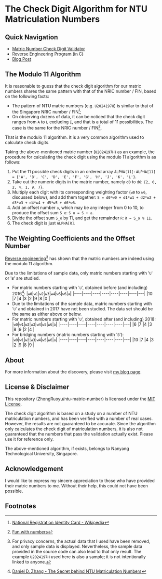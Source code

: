 # The Check Digit Algorithm for NTU Matriculation Numbers

## Quick Navigation

* [Matric Number Check Digit Validator](https://zhongruoyu.github.io/ntu-matric-number/)
* [Reverse Engineering Program (in C)](https://github.com/ZhongRuoyu/ntu-matric-number/blob/master/calculation/ntu_matric.c)
* [Blog Post](https://zhongruoyu.github.io/projects/2020-07/ntu-matric-number/)

## The Modulo 11 Algorithm

It is reasonable to guess that the check digit algorithm for our matric numbers shares the same pattern with that of the NRIC number / FIN, based on the following facts:

* The pattern of NTU matric numbers (e.g. `U2024197H`) is similar to that of the Singapore NRIC number / FIN[^1];
* On observing dozens of data, it can be noticed that the check digit ranges from `A` to `L` excluding `I`, and that is a total of 11 possibilities. The case is the same for the NRIC number / FIN[^2].

That is the modulo 11 algorithm. It is a very common algorithm used to calculate check digits.

Taking the above-mentioned matric number (`U2024197H`) as an example, the procedure for calculating the check digit using the modulo 11 algorithm is as follows:

1. Put the 11 possible check digits in an ordered array `ALPHA[11]`: `ALPHA[11] = {'A', 'B', 'C', 'D', 'E', 'F', 'G', 'H', 'J', 'K', 'L'}`.
2. Take out the numeric digits in the matric number, namely `d0` to `d6`: `{2, 0, 2, 4, 1, 9, 7}`.
3. Multiply each digit with its corresponding weighting factor (`w0` to `w6`, discussed below), and add them together: `S = d0*w0 + d1*w1 + d2*w2 + d3*w3 + d4*w4 + d5*w5 + d6*w6`.
4. Add an offset number `a`, which may be any integer from 0 to 10, to produce the offset sum `S_o`: `S_o = S + a`.
5. Divide the offset sum `S_o` by 11, and get the remainder `R`: `R = S_o % 11`.
6. The check digit is just `ALPHA[R]`.

## The Weighting Coefficients and the Offset Number

[Reverse engineering](https://github.com/ZhongRuoyu/ntu-matric-number/blob/master/calculation/ntu_matric.c)[^3] has shown that the matric numbers are indeed using the modulo 11 algorithm.

Due to the limitations of sample data, only matric numbers starting with '`U`' or '`B`' are studied.

* For matric numbers starting with '`U`', obtained before (and including) 2016[^4]:
  |`w0`|`w1`|`w2`|`w3`|`w4`|`w5`|`w6`|`a`|
  |----|----|----|----|----|----|----|---|
  |10  |7   |4   |3   |2   |9   |8   |0  |
* Due to the limitations of the sample data, matric numbers starting with '`U`' and obtained in 2017 have not been studied. The data set should be the same as either above or below.
* For matric numbers starting with '`U`', obtained after (and including) 2018:
  |`w0`|`w1`|`w2`|`w3`|`w4`|`w5`|`w6`|`a`|
  |----|----|----|----|----|----|----|---|
  |6   |7   |4   |3   |8   |9   |2   |4  |
* For bridging numbers (matric numbers starting with '`B`'):
  |`w0`|`w1`|`w2`|`w3`|`w4`|`w5`|`w6`|`a`|
  |----|----|----|----|----|----|----|---|
  |10  |7   |4   |3   |2   |9   |8   |9  |

## About

For more information about the discovery, please visit [my blog page](https://zhongruoyu.github.io/projects/2020-07/ntu-matric-number/).

## License & Disclaimer

This repository (ZhongRuoyu/ntu-matric-number) is licensed under the [MIT License](https://github.com/ZhongRuoyu/ntu-matric-number/blob/master/LICENSE).

The check digit algorithm is based on a study on a number of NTU matriculation numbers, and has been verified with a number of real cases. However, the results are not guaranteed to be accurate. Since the algorithm only calculates the check digit of matriculation numbers, it is also not guaranteed that the numbers that pass the validation actually exist. Please use it for reference only.

The above-mentioned algorithm, if exists, belongs to Nanyang Technological University, Singapore.

## Acknowledgement

I would like to express my sincere appreciation to those who have provided their matric numbers to me. Without their help, this could not have been possible.

## Footnotes

[^1]: [National Registration Identity Card - Wikipedia](https://en.wikipedia.org/wiki/National_Registration_Identity_Card)

[^2]: [Fun with numbers](http://www.ngiam.net/NRIC/)

[^3]: For privacy concerns, the actual data that I used have been removed, and only sample data is displayed. Nevertheless, the sample data provided in the source code can also lead to that only result. The example `U2024197H` used here is also a sample; it is not intentionally linked to anyone.

[^4]: [Daniel D. Zhang - The Secret behind NTU Matriculation Numbers](https://github.com/idf/idf.github.io-deprecated/blob/master/_posts/2014-03-17-the-secret-behind-ntu-matriculation-numbers.md)